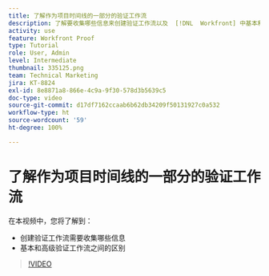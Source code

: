 ```yaml
---
title: 了解作为项目时间线的一部分的验证工作流
description: 了解要收集哪些信息来创建验证工作流以及  [!DNL  Workfront] 中基本和高级验证工作流之间的区别。
activity: use
feature: Workfront Proof
type: Tutorial
role: User, Admin
level: Intermediate
thumbnail: 335125.png
team: Technical Marketing
jira: KT-8824
exl-id: 8e8871a8-866e-4c9a-9f30-578d3b5639c5
doc-type: video
source-git-commit: d17df7162ccaab6b62db34209f50131927c0a532
workflow-type: ht
source-wordcount: '59'
ht-degree: 100%

---
```


# 了解作为项目时间线的一部分的验证工作流

在本视频中，您将了解到：

* 创建验证工作流需要收集哪些信息
* 基本和高级验证工作流之间的区别

>[!VIDEO](https://video.tv.adobe.com/v/335125/?quality=12&learn=on&enablevpops)



